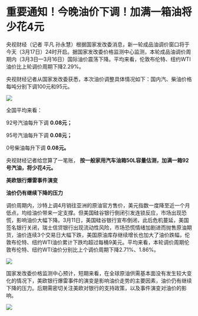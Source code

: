 # 重要通知！今晚油价下调！加满一箱油将少花4元

央视财经（记者 平凡
孙永慧）根据国家发改委消息，新一轮成品油调价窗口将于今天（3月17日）24时开启。据国家发改委价格监测中心监测，本轮成品油调价周期内（3月3日—3月16日）国际油价震荡下降。平均来看，伦敦布伦特、纽约WTI油价比上轮调价周期下降2.29%。

央视财经记者从国家发改委获悉，本次油价调整具体情况如下：国内汽、柴油价格每吨分别下调100元和95元。

![](https://inews.gtimg.com/news_bt/OmKfaqJGcrz19GzeNtlb2vDriyNKjkWImbiuJrv9-JLcgAA/1000)

全国平均来看：

92号汽油每升下调 **0.08元；**

95号汽油每升下调 **0.08元；**

0号柴油每升下调 **0.08元。**

央视财经记者给您算了一笔账， **按一般家用汽车油箱50L容量估测，加满一箱92号汽油，将少花4元。**

**美欧银行爆雷事件演变**

**油价仍有继续下降的压力**

调价周期内，沙特上调4月销往亚洲的原油官方售价，美元指数一度降至近一个月低点，均给油价带来一定支撑。但美国硅谷银行倒闭引发连锁反应，市场出现恐慌，影响油价大幅下降。3月11日，美国硅谷银行宣布倒闭，此后危机蔓延，美国签名银行关闭，瑞士信贷银行出现流动性风险，市场恐慌情绪加剧进而抛售原油期货，油价连续3个交易日大幅下跌，美国原油库存继续增长也加大了油价跌幅，伦敦布伦特、纽约WTI油价累计下跌均超过每桶9美元。平均来看，本轮调价周期伦敦布伦特、纽约WTI油价分别比上个调价周期下降2.71%、1.86%。

![](https://inews.gtimg.com/news_bt/O10WxOiFHoLWRcE1W4BAbQjRmg15Sig9lUF4FYQPXmryUAA/1000)

国家发改委价格监测中心预计，短期来看，在全球原油供需基本面没有发生较大变化的情况下，美欧银行爆雷事件的演变是影响油价走势的主要因素，油价仍有继续下降的压力。后期需密切关注美欧对银行的支持政策，以及事件演变对油价的影响。

![](https://inews.gtimg.com/news_bt/OI2jiOQR9-W9Cndrc5cqtJXmWSUNOnMcAtK2teVxMQG58AA/1000)

